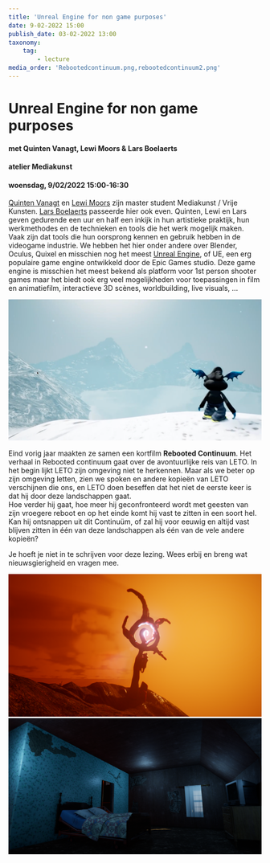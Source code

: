 ```yaml
---
title: 'Unreal Engine for non game purposes'
date: 9-02-2022 15:00
publish_date: 03-02-2022 13:00
taxonomy:
    tag:
        - lecture
media_order: 'Rebootedcontinuum.png,rebootedcontinuum2.png'
---
```

# Unreal Engine for non game purposes
#### met Quinten Vanagt, Lewi Moors & Lars Boelaerts
#### atelier Mediakunst
#### woensdag, 9/02/2022 15:00-16:30

[Quinten Vanagt](https://www.instagram.com/quinten2nite/) en [Lewi Moors](https://www.instagram.com/puss_99bb/) zijn master student Mediakunst / Vrije Kunsten. [Lars Boelaerts](https://www.instagram.com/larpiebabyomg/) passeerde hier ook even. Quinten, Lewi en Lars geven gedurende een uur en half een inkijk in hun artistieke praktijk, hun werkmethodes en de technieken en tools die het werk mogelijk maken. Vaak zijn dat tools die hun oorsprong kennen en gebruik hebben in de videogame industrie. We hebben het hier onder andere over Blender, Oculus, Quixel en misschien nog het meest [Unreal Engine](https://www.unrealengine.com/), of UE, een erg populaire game engine ontwikkeld door de Epic Games studio.
Deze game engine is misschien het meest bekend als platform voor 1st person shooter games maar het biedt ook erg veel mogelijkheden voor toepassingen in film en animatiefilm, interactieve 3D scènes, worldbuilding, live visuals, ...

![](rebootedcontinuum.png)    

Eind vorig jaar maakten ze samen een kortfilm **Rebooted Continuum**. Het verhaal in Rebooted continuum gaat over de avontuurlijke reis van LETO. In het begin lijkt LETO zijn omgeving niet te herkennen. Maar als we beter op zijn omgeving letten, zien we spoken en andere kopieën van LETO verschijnen die ons, en LETO doen beseffen dat het niet de eerste keer is dat hij door deze landschappen gaat.    
Hoe verder hij gaat, hoe meer hij geconfronteerd wordt met geesten van zijn vroegere reboot en op het einde komt hij vast te zitten in een soort hel. Kan hij ontsnappen uit dit Continuüm, of zal hij voor eeuwig en altijd vast blijven zitten in één van deze landschappen als één van de vele andere kopieën?

Je hoeft je niet in te schrijven voor deze lezing. Wees erbij en breng wat nieuwsgierigheid en vragen mee.

![](rebootedcontinuum2.png)     
![](UE.png)
